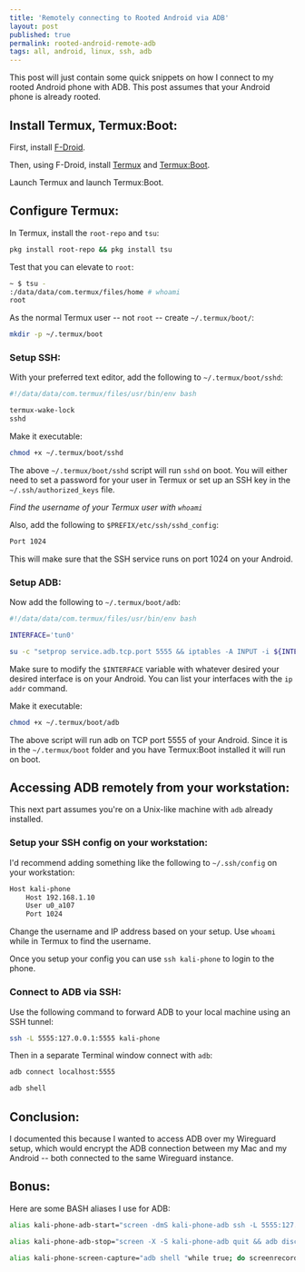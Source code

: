 ```yaml
---
title: 'Remotely connecting to Rooted Android via ADB'
layout: post
published: true
permalink: rooted-android-remote-adb
tags: all, android, linux, ssh, adb
---
```


This post will just contain some quick snippets on how I connect to my rooted Android phone with ADB. This post assumes that your Android phone is already rooted.

## Install Termux, Termux:Boot:

First, install [F-Droid](https://f-droid.org).

Then, using F-Droid, install [Termux](https://f-droid.org/en/packages/com.termux/) and [Termux:Boot](https://f-droid.org/en/packages/com.termux.boot/).

Launch Termux and launch Termux:Boot.

## Configure Termux:

In Termux, install the `root-repo` and `tsu`:

```bash
pkg install root-repo && pkg install tsu
```

Test that you can elevate to `root`:

```bash
~ $ tsu -
:/data/data/com.termux/files/home # whoami
root
```

As the normal Termux user -- not `root` -- create `~/.termux/boot/`:

```bash
mkdir -p ~/.termux/boot
```

### Setup SSH:

With your preferred text editor, add the following to `~/.termux/boot/sshd`:

```bash
#!/data/data/com.termux/files/usr/bin/env bash

termux-wake-lock
sshd
```

Make it executable:

```bash
chmod +x ~/.termux/boot/sshd
```

The above `~/.termux/boot/sshd` script will run `sshd` on boot. You will either need to set a password for your user in Termux or set up an SSH key in the `~/.ssh/authorized_keys` file.

*Find the username of your Termux user with `whoami`*

Also, add the following to `$PREFIX/etc/ssh/sshd_config`:

```bash
Port 1024
```

This will make sure that the SSH service runs on port 1024 on your Android.

### Setup ADB:

Now add the following to `~/.termux/boot/adb`:

```bash
#!/data/data/com.termux/files/usr/bin/env bash

INTERFACE='tun0'

su -c "setprop service.adb.tcp.port 5555 && iptables -A INPUT -i ${INTERFACE} -p tcp --dport 5555 -m conntrack --ctstate NEW,ESTABLISHED -j ACCEPT && stop adbd && start adbd"
```

Make sure to modify the `$INTERFACE` variable with whatever desired your desired interface is on your Android. You can list your interfaces with the `ip addr` command.

Make it executable:

```bash
chmod +x ~/.termux/boot/adb
```

The above script will run adb on TCP port 5555 of your Android. Since it is in the `~/.termux/boot` folder and you have Termux:Boot installed it will run on boot.

## Accessing ADB remotely from your workstation:

This next part assumes you're on a Unix-like machine with `adb` already installed.

### Setup your SSH config on your workstation:

I'd recommend adding something like the following to `~/.ssh/config` on your workstation:

```bash
Host kali-phone
    Host 192.168.1.10
    User u0_a107
    Port 1024
```

Change the username and IP address based on your setup. Use `whoami` while in Termux to find the username.

Once you setup your config you can use `ssh kali-phone` to login to the phone.

### Connect to ADB via SSH:

Use the following command to forward ADB to your local machine using an SSH tunnel:

```bash
ssh -L 5555:127.0.0.1:5555 kali-phone
```

Then in a separate Terminal window connect with `adb`:

```bash
adb connect localhost:5555

adb shell
```


## Conclusion:

I documented this because I wanted to access ADB over my Wireguard setup, which would encrypt the ADB connection between my Mac and my Android -- both connected to the same Wireguard instance.

## Bonus:

Here are some BASH aliases I use for ADB:

```bash
alias kali-phone-adb-start="screen -dmS kali-phone-adb ssh -L 5555:127.0.0.1:5555 -qCN kali-phone && adb connect localhost:5555"

alias kali-phone-adb-stop="screen -X -S kali-phone-adb quit && adb disconnect"

alias kali-phone-screen-capture="adb shell "while true; do screenrecord --output-format=h264 -; done" | ffplay -framerate 60 -probesize 32 -sync video -"
```

